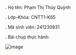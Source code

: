 . Họ tên: Phạm Thị Thúy Quỳnh

. Lớp-Khóa: CNTT1-K65

. Mã sinh viên: 241230831

. Bài chụp thực hành: 

![image](https://github.com/user-attachments/assets/f554b665-38b5-4a4e-a082-05429d035824)




